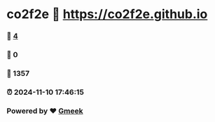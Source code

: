 # co2f2e :link: https://co2f2e.github.io 
### :page_facing_up: [4](https://co2f2e.github.io/tag.html) 
### :speech_balloon: 0 
### :hibiscus: 1357 
### :alarm_clock: 2024-11-10 17:46:15 
### Powered by :heart: [Gmeek](https://github.com/Meekdai/Gmeek)
